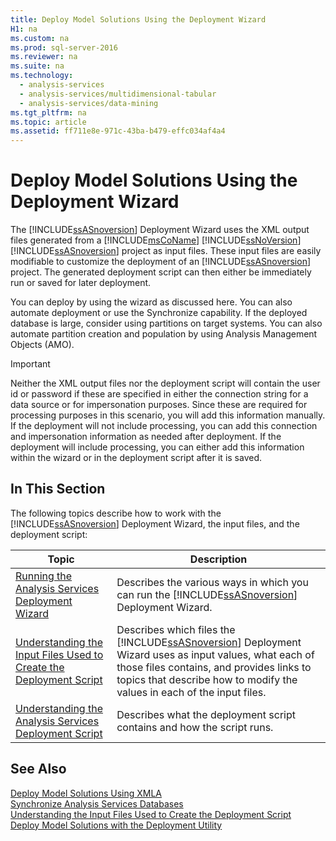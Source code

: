 ```yaml
---
title: Deploy Model Solutions Using the Deployment Wizard
H1: na
ms.custom: na
ms.prod: sql-server-2016
ms.reviewer: na
ms.suite: na
ms.technology: 
  - analysis-services
  - analysis-services/multidimensional-tabular
  - analysis-services/data-mining
ms.tgt_pltfrm: na
ms.topic: article
ms.assetid: ff711e8e-971c-43ba-b479-effc034af4a4
---
```

# Deploy Model Solutions Using the Deployment Wizard
  The [!INCLUDE[ssASnoversion](../../Topics/TopicNameContainA/includes/ssASnoversion_md.md)] Deployment Wizard uses the XML output files generated from a [!INCLUDE[msCoName](../../Topics/TopicNameContainA/includes/msCoName_md.md)] [!INCLUDE[ssNoVersion](../../Topics/TopicNameContainA/includes/ssNoVersion_md.md)] [!INCLUDE[ssASnoversion](../../Topics/TopicNameContainA/includes/ssASnoversion_md.md)] project as input files. These input files are easily modifiable to customize the deployment of an [!INCLUDE[ssASnoversion](../../Topics/TopicNameContainA/includes/ssASnoversion_md.md)] project. The generated deployment script can then either be immediately run or saved for later deployment.  
  
 You can deploy by using the wizard as discussed here. You can also automate deployment or use the Synchronize capability. If the deployed database is large, consider using partitions on target systems. You can also automate partition creation and population by using Analysis Management Objects \(AMO\).  
  
> [!IMPORTANT]  
>  Neither the XML output files nor the deployment script will contain the user id or password if these are specified in either the connection string for a data source or for impersonation purposes. Since these are required for processing purposes in this scenario, you will add this information manually. If the deployment will not include processing, you can add this connection and impersonation information as needed after deployment. If the deployment will include processing, you can either add this information within the wizard or in the deployment script after it is saved.  
  
## In This Section  
 The following topics describe how to work with the [!INCLUDE[ssASnoversion](../../Topics/TopicNameContainA/includes/ssASnoversion_md.md)] Deployment Wizard, the input files, and the deployment script:  
  
|Topic|Description|  
|-----------|-----------------|  
|[Running the Analysis Services Deployment Wizard](../../Topics/TopicNameNotContainA/Running-the-Analysis-Services-Deployment-Wizard.md)|Describes the various ways in which you can run the [!INCLUDE[ssASnoversion](../../Topics/TopicNameContainA/includes/ssASnoversion_md.md)] Deployment Wizard.|  
|[Understanding the Input Files Used to Create the Deployment Script](../../Topics/TopicNameNotContainA/Understanding-the-Input-Files-Used-to-Create-the-Deployment-Script.md)|Describes which files the [!INCLUDE[ssASnoversion](../../Topics/TopicNameContainA/includes/ssASnoversion_md.md)] Deployment Wizard uses as input values, what each of those files contains, and provides links to topics that describe how to modify the values in each of the input files.|  
|[Understanding the Analysis Services Deployment Script](../../Topics/TopicNameNotContainA/Understanding-the-Analysis-Services-Deployment-Script.md)|Describes what the deployment script contains and how the script runs.|  
  
## See Also  
 [Deploy Model Solutions Using XMLA](../../Topics/TopicNameNotContainA/Deploy-Model-Solutions-Using-XMLA.md)   
 [Synchronize Analysis Services Databases](../../Topics/TopicNameNotContainA/Synchronize-Analysis-Services-Databases.md)   
 [Understanding the Input Files Used to Create the Deployment Script](../../Topics/TopicNameNotContainA/Understanding-the-Input-Files-Used-to-Create-the-Deployment-Script.md)   
 [Deploy Model Solutions with the Deployment Utility](../../Topics/TopicNameNotContainA/Deploy-Model-Solutions-with-the-Deployment-Utility.md)  
  
  